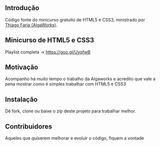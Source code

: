 ## Introdução

Código fonte do minicurso gratuito de HTML5 e CSS3, ministrado por [Thiago Faria (AlgaWorks)](https://github.com/algaworks).

## Minicurso de HTML5 e CSS3

Playlist completa -> https://goo.gl/UyqfwB

## Motivação

Acompanho há muito tempo o trabalho da Algaworks e acredito que vale a pena mostrar como é simples trabalhar com HTML5 e CSS3

## Instalação

Dê fork, clone ou baixe o zip deste projeto para trabalhar melhor.

## Contribuidores

Aqueles que quiserem melhorar e evoluir o código, fiquem a vontade